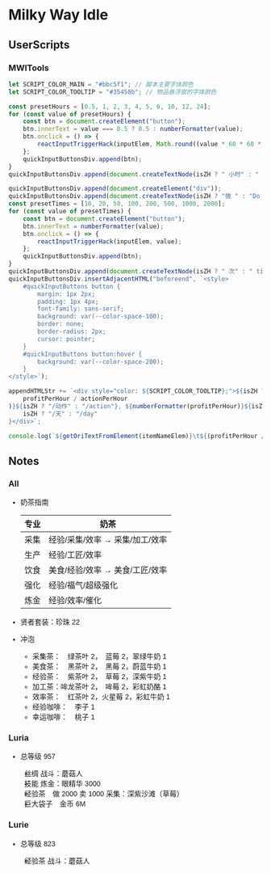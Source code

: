 # Milky Way Idle


## UserScripts

### MWITools

``` javascript
let SCRIPT_COLOR_MAIN = "#bbc5f1"; // 脚本主要字体颜色
let SCRIPT_COLOR_TOOLTIP = "#35458b"; // 物品悬浮窗的字体颜色
```

``` javascript
const presetHours = [0.5, 1, 2, 3, 4, 5, 6, 10, 12, 24];
for (const value of presetHours) {
    const btn = document.createElement("button");
    btn.innerText = value === 0.5 ? 0.5 : numberFormatter(value);
    btn.onclick = () => {
        reactInputTriggerHack(inputElem, Math.round((value * 60 * 60 * effBuff) / duration));
    };
    quickInputButtonsDiv.append(btn);
}
quickInputButtonsDiv.append(document.createTextNode(isZH ? " 小时" : " hours"));

quickInputButtonsDiv.append(document.createElement("div"));
quickInputButtonsDiv.append(document.createTextNode(isZH ? "做 " : "Do "));
const presetTimes = [10, 20, 50, 100, 200, 500, 1000, 2000];
for (const value of presetTimes) {
    const btn = document.createElement("button");
    btn.innerText = numberFormatter(value);
    btn.onclick = () => {
        reactInputTriggerHack(inputElem, value);
    };
    quickInputButtonsDiv.append(btn);
}
quickInputButtonsDiv.append(document.createTextNode(isZH ? " 次" : " times"));
quickInputButtonsDiv.insertAdjacentHTML("beforeend", `<style>
    #quickInputButtons button {
        margin: 1px 2px;
        padding: 1px 4px;
        font-family: sans-serif;
        background: var(--color-space-100);
        border: none;
        border-radius: 2px;
        cursor: pointer;
    }
    #quickInputButtons button:hover {
        background: var(--color-space-200);
    }
</style>`);
```

``` javascript
appendHTMLStr += `<div style="color: ${SCRIPT_COLOR_TOOLTIP};">${isZH ? "利润: " : "Profit: "}${numberFormatter(
    profitPerHour / actionPerHour
)}${isZH ? "/动作" : "/action"}, ${numberFormatter(profitPerHour)}${isZH ? "/小时" : "/hour"}, ${numberFormatter(24 * profitPerHour)}${
    isZH ? "/天" : "/day"
}</div>`;

console.log(`${getOriTextFromElement(itemNameElem)}\t${(profitPerHour / actionPerHour).toFixed(2)}\t${profitPerHour.toFixed(2)}\t`);
```


## Notes

### All

- 奶茶指南

  | 专业 | 奶茶                            |
  | ---- | ------------------------------- |
  | 采集 | 经验/采集/效率 → 采集/加工/效率 |
  | 生产 | 经验/工匠/效率                  |
  | 饮食 | 美食/经验/效率 → 美食/工匠/效率 |
  | 强化 | 经验/福气/超级强化              |
  | 炼金 | 经验/效率/催化                  |

- 贤者套装：珍珠 22

- 冲泡
  - 采集茶：　绿茶叶 2，　蓝莓 2，翠绿牛奶 1
  - 美食茶：　黑茶叶 2，　黑莓 2，蔚蓝牛奶 1
  - 经验茶：　紫茶叶 2，　草莓 2，深紫牛奶 1
  - 加工茶：哞龙茶叶 2，　哞莓 2，彩虹奶酪 1
  - 效率茶：　红茶叶 2，火星莓 2，彩虹牛奶 1
  - 经验咖啡：　李子 1
  - 幸运咖啡：　桃子 1

### Luria

- 总等级 957

  - <i class="bi bi-bookmark-check-fill"></i>丝绸
    战斗：蘑菇人
  - <i class="bi bi-clipboard2-check-fill"></i>技能
    炼金：眼精华 3000
  - <i class="bi bi-cart-dash-fill"></i>经验茶　做 2000 卖 1000
    采集：深紫沙滩（草莓）
  - <i class="bi bi-cart-plus-fill"></i>巨大袋子　金币 6M

### Lurie

- 总等级 823

  - <i class="bi bi-bookmark-check-fill"></i>经验茶
    战斗：蘑菇人

<style>
  #notes ~ ul, #notes ~ h3 {
    font-family: "yozai", sans-serif;
  }
  #luria ~ ul li li::before {
    content: none;
  }
  #luria ~ ul li li {
    text-indent: -1rem;
  }
  #luria ~ ul li li i {
    text-indent: 0;
  }
  #luria ~ ul li li i::before {
    width: 1rem;
  }
</style>